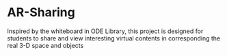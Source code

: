 # AR-Sharing
Inspired by the whiteboard in ODE Library, this project is designed for students to share  and view interesting virtual contents in corresponding the real 3-D space and objects
